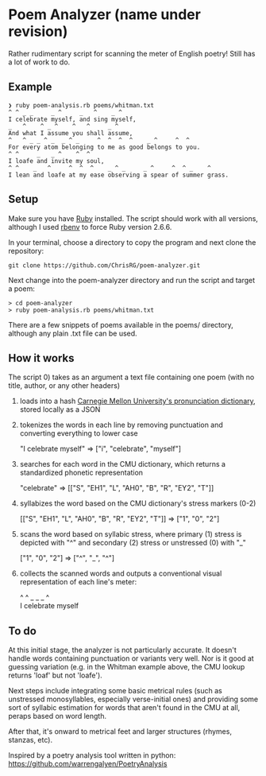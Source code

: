 # Poem Analyzer (name under revision)
Rather rudimentary script for scanning the meter of English poetry! Still has a lot of work to do.

## Example
```
❯ ruby poem-analysis.rb poems/whitman.txt
^ ^ _ _     _ ^     _   ^    _ ^
I celebrate myself, and sing myself,
_   ^    ^ _ ^    ^   ^     _ ^
And what I assume you shall assume,
^   ^ _ _ ^ _  _ ^ _     ^  ^  ^  ^    _ ^     ^  ^
For every atom belonging to me as good belongs to you.
^ ^     _   _ ^    ^  ^
I loafe and invite my soul,
^ ^    _   ^     ^  ^  ^    _ ^ _     _ ^     ^  ^ _    ^
I lean and loafe at my ease observing a spear of summer grass.
```

## Setup
Make sure you have [Ruby](https://www.ruby-lang.org/en/documentation/installation/) installed. The script should work with all versions, although I used [rbenv](https://github.com/rbenv/rbenv#installation) to force Ruby version 2.6.6.

In your terminal, choose a directory to copy the program and next clone the repository:
```
git clone https://github.com/ChrisRG/poem-analyzer.git
```
Next change into the poem-analyzer directory and run the script and target a poem:
```
> cd poem-analyzer
> ruby poem-analysis.rb poems/whitman.txt
```
There are a few snippets of poems available in the poems/ directory, although any plain .txt file can be used.


## How it works
The script
0) takes as an argument a text file containing one poem (with no title, author, or any other headers)
1) loads into a hash [Carnegie Mellon University's pronunciation dictionary](http://www.speech.cs.cmu.edu/cgi-bin/cmudict/), stored locally as a JSON
2) tokenizes the words in each line by removing punctuation and converting everything to lower case

     "I celebrate myself" => \["i", "celebrate", "myself"]
     
4) searches for each word in the CMU dictionary, which returns a standardized phonetic representation

     "celebrate" => \[\["S", "EH1", "L", "AH0", "B", "R", "EY2", "T"]]
     
5) syllabizes the word based on the CMU dictionary's stress markers (0-2)

     \[\["S", "EH1", "L", "AH0", "B", "R", "EY2", "T"]] => \["1", "0", "2"]
     
7) scans the word based on syllabic stress, where primary (1) stress is depicted with "^" and secondary (2) stress or unstressed (0) with "_"

     \["1", "0", "2"] => \["^", "_", "^"]
     
9) collects the scanned words and outputs a conventional visual representation of each line's meter:

     ^ ^ _ _     _ ^  
     I celebrate myself

## To do
At this initial stage, the analyzer is not particularly accurate. It doesn't handle words containing punctuation or variants very well. Nor is it good at guessing variation (e.g. in the Whitman example above, the CMU lookup returns 'loaf' but not 'loafe'). 

Next steps include integrating some basic metrical rules (such as unstressed monosyllables, especially verse-initial ones) and providing some sort of syllabic estimation for words that aren't found in the CMU at all, peraps based on word length. 

After that, it's onward to metrical feet and larger structures (rhymes, stanzas, etc).


Inspired by a poetry analysis tool written in python: https://github.com/warrengalyen/PoetryAnalysis
